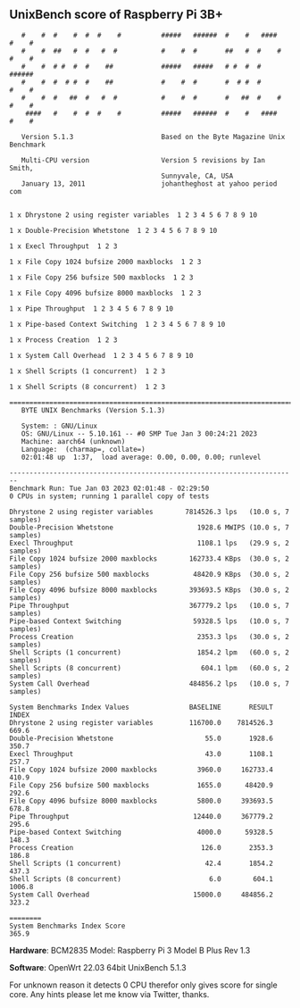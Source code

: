 UnixBench score of Raspberry Pi 3B+
-------------

                
				

    
       #    #  #    #  #  #    #          #####   ######  #    #   ####   #    #
       #    #  ##   #  #   #  #           #    #  #       ##   #  #    #  #    #
       #    #  # #  #  #    ##            #####   #####   # #  #  #       ######
       #    #  #  # #  #    ##            #    #  #       #  # #  #       #    #
       #    #  #   ##  #   #  #           #    #  #       #   ##  #    #  #    #
        ####   #    #  #  #    #          #####   ######  #    #   ####   #    #
    
       Version 5.1.3                      Based on the Byte Magazine Unix Benchmark
    
       Multi-CPU version                  Version 5 revisions by Ian Smith,
                                          Sunnyvale, CA, USA
       January 13, 2011                   johantheghost at yahoo period com
    
    
    1 x Dhrystone 2 using register variables  1 2 3 4 5 6 7 8 9 10
    
    1 x Double-Precision Whetstone  1 2 3 4 5 6 7 8 9 10
    
    1 x Execl Throughput  1 2 3
    
    1 x File Copy 1024 bufsize 2000 maxblocks  1 2 3
    
    1 x File Copy 256 bufsize 500 maxblocks  1 2 3
    
    1 x File Copy 4096 bufsize 8000 maxblocks  1 2 3
    
    1 x Pipe Throughput  1 2 3 4 5 6 7 8 9 10
    
    1 x Pipe-based Context Switching  1 2 3 4 5 6 7 8 9 10
    
    1 x Process Creation  1 2 3
    
    1 x System Call Overhead  1 2 3 4 5 6 7 8 9 10
    
    1 x Shell Scripts (1 concurrent)  1 2 3
    
    1 x Shell Scripts (8 concurrent)  1 2 3
    
    ========================================================================
       BYTE UNIX Benchmarks (Version 5.1.3)
    
       System: : GNU/Linux
       OS: GNU/Linux -- 5.10.161 -- #0 SMP Tue Jan 3 00:24:21 2023
       Machine: aarch64 (unknown)
       Language:  (charmap=, collate=)
       02:01:48 up  1:37,  load average: 0.00, 0.00, 0.00; runlevel 
    
    ------------------------------------------------------------------------
    Benchmark Run: Tue Jan 03 2023 02:01:48 - 02:29:50
    0 CPUs in system; running 1 parallel copy of tests
    
    Dhrystone 2 using register variables        7814526.3 lps   (10.0 s, 7 samples)
    Double-Precision Whetstone                     1928.6 MWIPS (10.0 s, 7 samples)
    Execl Throughput                               1108.1 lps   (29.9 s, 2 samples)
    File Copy 1024 bufsize 2000 maxblocks        162733.4 KBps  (30.0 s, 2 samples)
    File Copy 256 bufsize 500 maxblocks           48420.9 KBps  (30.0 s, 2 samples)
    File Copy 4096 bufsize 8000 maxblocks        393693.5 KBps  (30.0 s, 2 samples)
    Pipe Throughput                              367779.2 lps   (10.0 s, 7 samples)
    Pipe-based Context Switching                  59328.5 lps   (10.0 s, 7 samples)
    Process Creation                               2353.3 lps   (30.0 s, 2 samples)
    Shell Scripts (1 concurrent)                   1854.2 lpm   (60.0 s, 2 samples)
    Shell Scripts (8 concurrent)                    604.1 lpm   (60.0 s, 2 samples)
    System Call Overhead                         484856.2 lps   (10.0 s, 7 samples)
    
    System Benchmarks Index Values               BASELINE       RESULT    INDEX
    Dhrystone 2 using register variables         116700.0    7814526.3    669.6
    Double-Precision Whetstone                       55.0       1928.6    350.7
    Execl Throughput                                 43.0       1108.1    257.7
    File Copy 1024 bufsize 2000 maxblocks          3960.0     162733.4    410.9
    File Copy 256 bufsize 500 maxblocks            1655.0      48420.9    292.6
    File Copy 4096 bufsize 8000 maxblocks          5800.0     393693.5    678.8
    Pipe Throughput                               12440.0     367779.2    295.6
    Pipe-based Context Switching                   4000.0      59328.5    148.3
    Process Creation                                126.0       2353.3    186.8
    Shell Scripts (1 concurrent)                     42.4       1854.2    437.3
    Shell Scripts (8 concurrent)                      6.0        604.1   1006.8
    System Call Overhead                          15000.0     484856.2    323.2
                                                                       ========
    System Benchmarks Index Score                                         365.9
    
    




**Hardware**: BCM2835
Model: Raspberry Pi 3 Model B Plus Rev 1.3

**Software**: OpenWrt 22.03 64bit
UnixBench 5.1.3

For unknown reason it detects 0 CPU therefor only gives score for single core. Any hints please let me know via Twitter, thanks.


